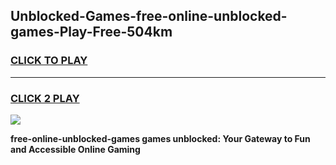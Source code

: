 
## Unblocked-Games-free-online-unblocked-games-Play-Free-504km
<h3>
<a href="https://premium76.site?title=free-online-unblocked-games&ref=18A">CLICK TO PLAY</a></h3>
<hr>

<h3>
<a href="https://premium76.site?title=free-online-unblocked-games&ref=18A">CLICK 2 PLAY</a>
  
</h3>

<a href="https://premium76.site?title=free-online-unblocked-games&ref=18A"><img src="https://clearcache.store/games.png"></a>


**free-online-unblocked-games games unblocked: Your Gateway to Fun and Accessible Online Gaming**
